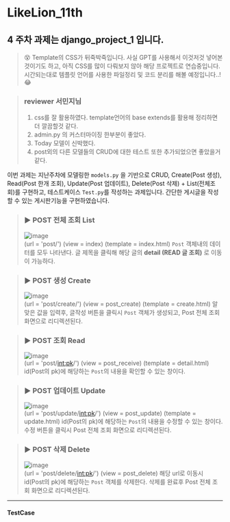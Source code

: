 # LikeLion_11th

## 4 주차 과제는 django_project_1 입니다.
> 😵 Template의 CSS가 뒤죽박죽입니다. 사실 GPT를 사용해서 이것저것 넣어본것이기도 하고, 아직 CSS를 많이 다뤄보지 않아 해당 프로젝트로 연습중입니다. 시간되는대로 템플릿 언어를 사용한 파일정리 및 코드 분리를 해볼 예정입니다..!😂

> ### reviewer 서민지님
> 1. css를 잘 활용하였다. template언어의 base extends를 활용해 정리하면 더 깔끔할것 같다.
> 2. admin.py 의 커스터마이징 한부분이 좋았다.
> 3. Today 모델이 신박했다.
> 4. post외의 다른 모델들의 CRUD에 대한 테스트 또한 추가되었으면 좋았을거 같다.


이번 과제는 지난주차에 모델링한 `models.py` 을 기반으로 CRUD, Create(Post 생성), Read(Post 한개 조회), Update(Post 업데이트), Delete(Post 삭제) + List(전체조회)를 구현하고, 테스트케이스 `Test.py`를 작성하는 과제입니다.
간단한 게시글을 작성할 수 있는 게시판기능을 구현하였습니다. 

> ### ▶ POST 전체 조회 List
> ![image](https://github.com/asn6878/LikeLion_11th/assets/79460319/be15a4c3-af06-4a1c-a856-153505413ecd)<br>
> (url = 'post/') (view = index) (template = index.html) 
> `Post` 객체내의 데이터를 모두 나타낸다. 글 제목을 클릭해 해당 글의 **detail (READ 글 조회)** 로 이동이 가능하다.

> ### ▶ POST 생성 Create
> ![image](https://github.com/asn6878/LikeLion_11th/assets/79460319/9b7af955-3b09-48cd-a00f-25c61c442491)<br>
> (url = 'post/create/') (view = post_create) (template = create.html)
> 알맞은 값을 입력후, 글작성 버튼을 클릭시 `Post` 객체가 생성되고, Post 전체 조회 화면으로 리디렉션된다.

> ### ▶ POST 조회 Read
> ![image](https://github.com/asn6878/LikeLion_11th/assets/79460319/0447dc72-3711-4933-b509-6ff6dec24631)<br>
> (url = 'post/<int:pk>/') (view = post_receive) (template = detail.html)
> id(Post의 pk)에 해당하는 `Post`의 내용을 확인할 수 있는 창이다.

> ### ▶ POST 업데이트 Update
> ![image](https://github.com/asn6878/LikeLion_11th/assets/79460319/558c732b-0d92-4f57-bdc1-27bd80e83b2d)<br>
> (url = 'post/update/<int:pk>/') (view = post_update) (template = update.html)
> id(Post의 pk)에 해당하는 `Post`의 내용을 수정할 수 있는 창이다. 수정 버튼을 클릭시 Post 전체 조회 화면으로 리디렉션된다.

> ### ▶ POST 삭제 Delete
> ![image](https://github.com/asn6878/LikeLion_11th/assets/79460319/27799bd4-a369-45d2-89ea-2656e16c158d)<br>
> (url = 'post/delete/<int:pk>/') (view = post_delete)
> 해당 url로 이동시 id(Post의 pk)에 해당하는 `Post` 객체를 삭제한다. 삭제를 완료후 Post 전체 조회 화면으로 리디렉션된다.

***
#### TestCase